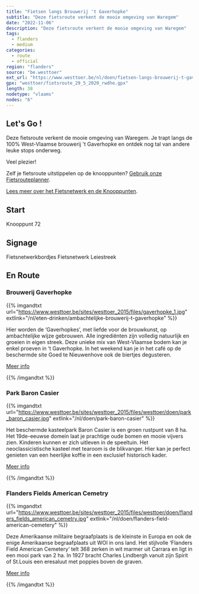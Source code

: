 ```yaml
---
title: "Fietsen langs Brouwerij 't Gaverhopke"
subtitle: "Deze fietsroute verkent de mooie omgeving van Waregem"
date: "2022-11-06"
description: "Deze fietsroute verkent de mooie omgeving van Waregem" 
tags:
  - flanders
  - medium
categories: 
  - route
  - official
region: "flanders"
source: "be.westtoer"
ext_url: "https://www.westtoer.be/nl/doen/fietsen-langs-brouwerij-t-gaverhopke"
gpx: "westtoer/fietsroute_29_5_2020_rwdhe.gpx"
length: 38
nodetype: "vlaams"
nodes: "6"
---
```


## Let's Go !

Deze fietsroute verkent de mooie omgeving van Waregem. Je trapt langs de 100% West-Vlaamse brouwerij 't Gaverhopke en ontdek nog tal van andere leuke stops onderweg.

Veel plezier!

Zelf je fietsroute uitstippelen op de knooppunten? [Gebruik onze Fietsrouteplanner](http://www.westtoer.be/nl/fietsrouteplanner).

[Lees meer over het Fietsnetwerk en de Knooppunten](http://www.westtoer.be/nl/inspiratie/fietsnetwerk).

## Start 

Knooppunt 72

## Signage

Fietsnetwerkbordjes Fietsnetwerk Leiestreek

## En Route

### Brouwerij Gaverhopke

{{% imgandtxt url="https://www.westtoer.be/sites/westtoer_2015/files/gaverhopke_1.jpg" extlink="/nl/eten-drinken/ambachtelijke-brouwerij-t-gaverhopke" %}}

Hier worden de ‘Gaverhopkes’, met liefde voor de brouwkunst, op ambachtelijke wijze gebrouwen. Alle ingrediënten zijn volledig natuurlijk en groeien in eigen streek. Deze unieke mix van West-Vlaamse bodem kan je enkel proeven in ‘t Gaverhopke. In het weekend kan je in het café op de beschermde site Goed te Nieuwenhove ook de biertjes degusteren.

[Meer info](https://www.westtoer.be/nl/eten-drinken/ambachtelijke-brouwerij-t-gaverhopke)

{{% /imgandtxt %}}

### Park Baron Casier

{{% imgandtxt url="https://www.westtoer.be/sites/westtoer_2015/files/westtoer/doen/park_baron_casier.jpg" extlink="/nl/doen/park-baron-casier" %}}

Het beschermde kasteelpark Baron Casier is een groen rustpunt van 8 ha. Het 19de-eeuwse domein laat je prachtige oude bomen en mooie vijvers zien. Kinderen kunnen er zich uitleven in de speeltuin. Het neoclassicistische kasteel met tearoom is de blikvanger. Hier kan je perfect genieten van een heerlijke koffie in een exclusief historisch kader.

[Meer info](https://www.westtoer.be/nl/doen/park-baron-casier)

{{% /imgandtxt %}}

### Flanders Fields American Cemetry

{{% imgandtxt url="https://www.westtoer.be/sites/westtoer_2015/files/westtoer/doen/flanders_fields_american_cemetry.jpg" extlink="/nl/doen/flanders-field-american-cemetery" %}}

Deze Amerikaanse militaire begraafplaats is de kleinste in Europa en ook de enige Amerikaanse begraafplaats uit WOI in ons land. Het stijlvolle ‘Flanders Field American Cemetery‘ telt 368 zerken in wit marmer uit Carrara en ligt in een mooi park van 2 ha. In 1927 bracht Charles Lindbergh vanuit zijn Spirit of St.Louis een eresaluut met poppies boven de graven.

[Meer info](https://www.westtoer.be/nl/doen/flanders-field-american-cemetery)

{{% /imgandtxt %}}